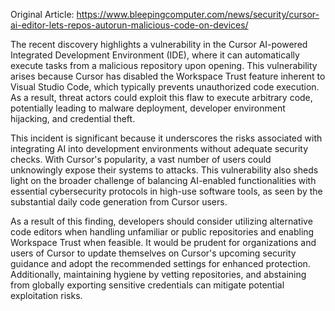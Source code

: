 Original Article: https://www.bleepingcomputer.com/news/security/cursor-ai-editor-lets-repos-autorun-malicious-code-on-devices/

The recent discovery highlights a vulnerability in the Cursor AI-powered Integrated Development Environment (IDE), where it can automatically execute tasks from a malicious repository upon opening. This vulnerability arises because Cursor has disabled the Workspace Trust feature inherent to Visual Studio Code, which typically prevents unauthorized code execution. As a result, threat actors could exploit this flaw to execute arbitrary code, potentially leading to malware deployment, developer environment hijacking, and credential theft.

This incident is significant because it underscores the risks associated with integrating AI into development environments without adequate security checks. With Cursor's popularity, a vast number of users could unknowingly expose their systems to attacks. This vulnerability also sheds light on the broader challenge of balancing AI-enabled functionalities with essential cybersecurity protocols in high-use software tools, as seen by the substantial daily code generation from Cursor users.

As a result of this finding, developers should consider utilizing alternative code editors when handling unfamiliar or public repositories and enabling Workspace Trust when feasible. It would be prudent for organizations and users of Cursor to update themselves on Cursor's upcoming security guidance and adopt the recommended settings for enhanced protection. Additionally, maintaining hygiene by vetting repositories, and abstaining from globally exporting sensitive credentials can mitigate potential exploitation risks.